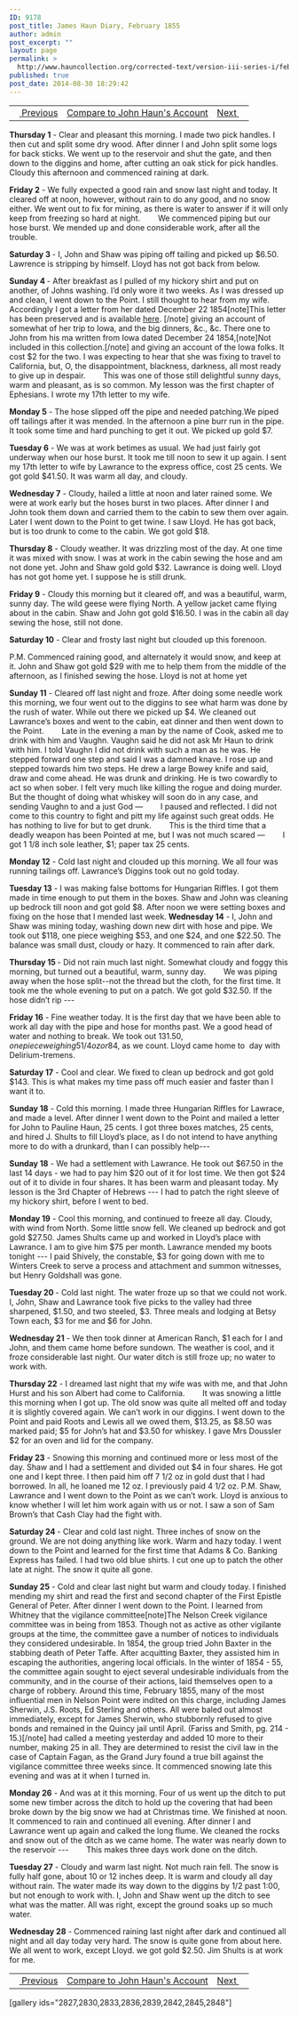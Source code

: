```yaml
---
ID: 9178
post_title: James Haun Diary, February 1855
author: admin
post_excerpt: ""
layout: page
permalink: >
  http://www.hauncollection.org/corrected-text/version-iii-series-i/february-1855/
published: true
post_date: 2014-08-30 18:29:42
---
```

<table style="width: 100%;" align="center">
<tbody>
<tr>
<td style="text align: right;"><a title="January 1855" href="http://www.hauncollection.org/version-3/version-iii-series-i/january-1855/"><img src="https://lh3.googleusercontent.com/-EFJpxxNiPNw/VqgtWBCZrMI/AAAAAAAAAFU/WfY4lPFWWkg/s800-Ic42/Soeb-Plain-Arrows-8-10px.png" alt="" width="10" height="10" /> Previous</a></td>
<td style="text-align: center;"><a title="John Haun February 1855" href="http://www.hauncollection.org/version-3/version-iii-series-i/february-1855-2/">Compare to John Haun's Account</a></td>
<td style="text-align: right;"><a title="March 1855" href="http://www.hauncollection.org/version-3/version-iii-series-i/march-1855/">Next <img src="https://lh3.googleusercontent.com/-67k0cYlpXHw/VqgtWKz1MXI/AAAAAAAAAFU/k9PW_Piyurk/s800-Ic42/Soeb-Plain-Arrows-5-10px.png" alt="" width="10" height="10" /></a></td>
</tr>
</tbody>
</table>
<strong>Thursday 1</strong> - Clear and pleasant this morning. I made two pick handles. I then cut and split some dry wood. After dinner I and John split some logs for back sticks. We went up to the reservoir and shut the gate, and then down to the diggins and home, after cutting an oak stick for pick handles. Cloudy this afternoon and commenced raining at dark.

<strong>Friday 2</strong> - We fully expected a good rain and snow last night and today. It cleared off at noon, however, without rain to do any good, and no snow either. We went out to fix for mining, as there is water to answer if it will only keep from freezing so hard at night.
<span style="margin-left: 28px;">We commenced piping but our hose burst. We mended up and done considerable work, after all the trouble.</span>

<strong>Saturday 3 </strong>- I, John and Shaw was piping off tailing and picked up $6.50. Lawrence is stripping by himself. Lloyd has not got back from below.

<strong>Sunday 4 </strong>- After breakfast as I pulled of my hickory shirt and put on another, of Johns washing. I’d only wore it two weeks. As I was dressed up and clean, I went down to the Point. I still thought to hear from my wife. Accordingly I got a letter from her dated December 22 1854[note]This letter has been preserved and is available <a title="December 22 1854" href="http://www.hauncollection.org/version-3/version-iii-series-ii/december-22-1854-martha-haun-to-james-haun/" target="_blank" rel="noopener noreferrer">here</a>. [/note] giving an account of somewhat of her trip to Iowa, and the big dinners, &amp;c., &amp;c. There one to John from his ma written from Iowa dated December 24 1854,[note]Not included in this collection.[/note] and giving an account of the Iowa folks. It cost $2 for the two. I was expecting to hear that she was fixing to travel to California, but, O, the disappointment, blackness, darkness, all most ready to give up in despair.
<span style="margin-left: 28px;">This was one of those still delightful sunny days, warm and pleasant, as is so common. My lesson was the first chapter of Ephesians. I wrote my 17th letter to my wife.</span>

<strong>Monday 5</strong> - The hose slipped off the pipe and needed patching.We piped off tailings after it was mended. In the afternoon a pine burr run in the pipe. It took some time and hard punching to get it out. We picked up gold $7.

<strong>Tuesday 6</strong> - We was at work betimes as usual. We had just fairly got underway when our hose burst. It took me till noon to sew it up again. I sent my 17th letter to wife by Lawrance to the express office, cost 25 cents. We got gold $41.50. It was warm all day, and cloudy.

<strong>Wednesday 7</strong> - Cloudy, hailed a little at noon and later rained some. We were at work early but the hoses burst in two places. After dinner I and John took them down and carried them to the cabin to sew them over again. Later I went down to the Point to get twine. I saw Lloyd. He has got back, but is too drunk to come to the cabin. We got gold $18.

<strong>Thursday 8</strong> - Cloudy weather. It was drizzling most of the day. At one time it was mixed with snow. I was at work in the cabin sewing the hose and am not done yet. John and Shaw gold gold $32. Lawrance is doing well. Lloyd has not got home yet. I suppose he is still drunk.

<strong>Friday 9</strong> - Cloudy this morning but it cleared off, and was a beautiful, warm, sunny day. The wild geese were flying North. A yellow jacket came flying about in the cabin. Shaw and John got gold $16.50. I was in the cabin all day sewing the hose, still not done.

<strong>Saturday 10</strong> - Clear and frosty last night but clouded up this forenoon.

P.M. Commenced raining good, and alternately it would snow, and keep at it. John and Shaw got gold $29 with me to help them from the middle of the afternoon, as I finished sewing the hose. Lloyd is not at home yet

<strong>Sunday 11</strong> - Cleared off last night and froze. After doing some needle work this morning, we four went out to the diggins to see what harm was done by the rush of water. While out there we picked up $4. We cleaned out Lawrance’s boxes and went to the cabin, eat dinner and then went down to the Point.
<span style="margin-left: 28px;">Late in the evening a man by the name of Cook, asked me to drink with him and Vaughn. Vaughn said he did not ask Mr Haun to drink with him. I told Vaughn I did not drink with such a man as he was. He stepped forward one step and said I was a damned knave. I rose up and stepped towards him two steps. He drew a large Bowey knife and said, draw and come ahead. He was drunk and drinking. He is two cowardly to act so when sober. I felt very much like killing the rogue and doing murder. But the thought of doing what whiskey will soon do in any case, and sending Vaughn to and a just God —</span>
<span style="margin-left: 28px;">I paused and reflected. I did not come to this country to fight and pitt my life against such great odds. He has nothing to live for but to get drunk.</span>
<span style="margin-left: 28px;">This is the third time that a deadly weapon has been Pointed at me, but I was not much scared —</span>
<span style="margin-left: 28px;">I got 1 1/8 inch sole leather, $1; paper tax 25 cents.</span>

<strong>Monday 12</strong> - Cold last night and clouded up this morning. We all four was running tailings off. Lawrance’s Diggins took out no gold today.

<strong>Tuesday 13</strong> - I was making false bottoms for Hungarian Riffles. I got them made in time enough to put them in the boxes. Shaw and John was cleaning up bedrock till noon and got gold $8. After noon we were setting boxes and fixing on the hose that I mended last week.
<strong>
Wednesday 14</strong> - I, John and Shaw was mining today, washing down new dirt with hose and pipe. We took out $118, one piece weighing $53, and one $24, and one $22.50. The balance was small dust, cloudy or hazy. It commenced to rain after dark.

<strong>Thursday 15 </strong>- Did not rain much last night. Somewhat cloudy and foggy this morning, but turned out a beautiful, warm, sunny day.
<span style="margin-left: 28px;">We was piping away when the hose split--not the thread but the cloth, for the first time. It took me the whole evening to put on a patch. We got gold $32.50. If the hose didn’t rip ---</span>

<strong>Friday 16</strong> - Fine weather today. It is the first day that we have been able to work all day with the pipe and hose for months past. We a good head of water and nothing to break. We took out $131.50, one piece weighing 5 1/4 oz or 84$, as we count. Lloyd came home to  day with Delirium-tremens.

<strong>Saturday 17</strong> - Cool and clear. We fixed to clean up bedrock and got gold $143. This is what makes my time pass off much easier and faster than I want it to.

<strong>Sunday 18</strong> - Cold this morning. I made three Hungarian Riffles for Lawrace, and made a level. After dinner I went down to the Point and mailed a letter for John to Pauline Haun, 25 cents. I got three boxes matches, 25 cents, and hired J. Shults to fill Lloyd’s place, as I do not intend to have anything more to do with a drunkard, than I can possibly help---

<strong>Sunday 18</strong> - We had a settlement with Lawrance. He took out $67.50 in the last 14 days - we had to pay him $20 out of it for lost time. We then got $24 out of it to divide in four shares. It has been warm and pleasant today. My lesson is the 3rd Chapter of Hebrews --- I had to patch the right sleeve of my hickory shirt, before I went to bed.

<strong>Monday 19</strong> - Cool this morning, and continued to freeze all day. Cloudy, with wind from North. Some little snow fell. We cleaned up bedrock and got gold $27.50. James Shults came up and worked in Lloyd’s place with Lawrance. I am to give him $75 per month. Lawrance mended my boots tonight --- I paid Shively, the constable, $3 for going down with me to Winters Creek to serve a process and attachment and summon witnesses, but Henry Goldshall was gone.

<strong>Tuesday 20 </strong>- Cold last night. The water froze up so that we could not work. I, John, Shaw and Lawrance took five picks to the valley had three sharpened, $1.50, and two steeled, $3. Three meals and lodging at Betsy Town each, $3 for me and $6 for John.

<strong>Wednesday 21</strong> - We then took dinner at American Ranch, $1 each for I and John, and them came home before sundown. The weather is cool, and it froze considerable last night. Our water ditch is still froze up; no water to work with.

<strong>Thursday 22</strong> - I dreamed last night that my wife was with me, and that John Hurst and his son Albert had come to California.
<span style="margin-left: 28px;">It was snowing a little this morning when I got up. The old snow was quite all melted off and today it is slightly covered again. We can’t work in our diggins. I went down to the Point and paid Roots and Lewis all we owed them, $13.25, as $8.50 was marked paid; $5 for John’s hat and $3.50 for whiskey. I gave Mrs Doussler $2 for an oven and lid for the company.</span>

<strong>Friday 23</strong> - Snowing this morning and continued more or less most of the day. Shaw and I had a settlement and divided out $4 in four shares. He got one and I kept three. I then paid him off 7 1/2 oz in gold dust that I had borrowed. In all, he loaned me 12 oz. I previously paid 4 1/2 oz. P.M. Shaw, Lawrance and I went down to the Point as we can’t work. Lloyd is anxious to know whether I will let him work again with us or not. I saw a son of Sam Brown’s that Cash Clay had the fight with.

<strong>Saturday 24 </strong>- Clear and cold last night. Three inches of snow on the ground. We are not doing anything like work. Warm and hazy today. I went down to the Point and learned for the first time that Adams &amp; Co. Banking Express has failed. I had two old blue shirts. I cut one up to patch the other late at night. The snow it quite all gone.

<strong>Sunday 25</strong> - Cold and clear last night but warm and cloudy today. I finished mending my shirt and read the first and second chapter of the First Epistle General of Peter. After dinner I went down to the Point. I learned from Whitney that the vigilance committee[note]The Nelson Creek vigilance committee was in being from 1853. Though not as active as other vigilante groups at the time, the committee gave a number of notices to individuals they considered undesirable. In 1854, the group tried John Baxter in the stabbing death of Peter Taffe. After acquitting Baxter, they assisted him in escaping the authorities, angering local officials. In the winter of 1854 - 55, the committee again sought to eject several undesirable individuals from the community, and in the course of their actions, laid themselves open to a charge of robbery. Around this time, February 1855, many of the most influential men in Nelson Point were indited on this charge, including James Sherwin, J.S. Roots, Ed Sterling and others. All were baled out almost immediately, except for James Sherwin, who stubbornly refused to give bonds and remained in the Quincy jail until April. (Fariss and Smith, pg. 214 - 15.)[/note] had called a meeting yesterday and added 10 more to their number, making 25 in all. They are determined to resist the civil law in the case of Captain Fagan, as the Grand Jury found a true bill against the vigilance committee three weeks since. It commenced snowing late this evening and was at it when I turned in.

<strong>Monday 26</strong> - And was at it this morning. Four of us went up the ditch to put some new timber across the ditch to hold up the covering that had been broke down by the big snow we had at Christmas time. We finished at noon. It commenced to rain and continued all evening. After dinner I and Lawrance went up again and calked the long flume. We cleaned the rocks and snow out of the ditch as we came home. The water was nearly down to the reservoir ---
<span style="margin-left: 28px;">This makes three days work done on the ditch.</span>

<strong>Tuesday 27</strong> - Cloudy and warm last night. Not much rain fell. The snow is fully half gone, about 10 or 12 inches deep. It is warm and cloudy all day without rain. The water made its way down to the diggins by 1/2 past 1:00, but not enough to work with. I, John and Shaw went up the ditch to see what was the matter. All was right, except the ground soaks up so much water.

<strong>Wednesday 28</strong> - Commenced raining last night after dark and continued all night and all day today very hard. The snow is quite gone from about here. We all went to work, except Lloyd. we got gold $2.50. Jim Shults is at work for me.
<table style="width: 100%;" align="center">
<tbody>
<tr>
<td style="text align: right;"><a title="January 1855" href="http://www.hauncollection.org/version-3/version-iii-series-i/january-1855/"><img src="https://lh3.googleusercontent.com/-EFJpxxNiPNw/VqgtWBCZrMI/AAAAAAAAAFU/WfY4lPFWWkg/s800-Ic42/Soeb-Plain-Arrows-8-10px.png" alt="" width="10" height="10" /> Previous</a></td>
<td style="text-align: center;"><a title="John Haun February 1855" href="http://www.hauncollection.org/version-3/version-iii-series-i/february-1855-2/">Compare to John Haun's Account</a></td>
<td style="text-align: right;"><a title="March 1855" href="http://www.hauncollection.org/version-3/version-iii-series-i/march-1855/">Next <img src="https://lh3.googleusercontent.com/-67k0cYlpXHw/VqgtWKz1MXI/AAAAAAAAAFU/k9PW_Piyurk/s800-Ic42/Soeb-Plain-Arrows-5-10px.png" alt="" width="10" height="10" /></a></td>
</tr>
</tbody>
</table>
[gallery ids="2827,2830,2833,2836,2839,2842,2845,2848"]